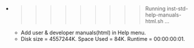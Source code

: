 * >>>>>>>>> Running inst-std-help-manuals-html.sh ...
  * Add user & developer manuals(html) in Help menu.
  * Disk size = 4557244K. Space Used = 84K. Runtime = 00:00:00:01.
